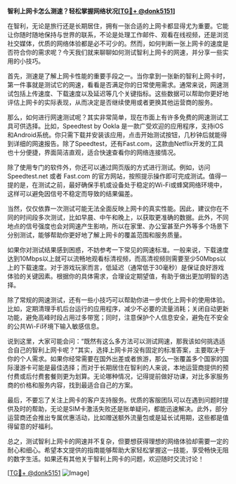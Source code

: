 **智利上网卡怎么测速？轻松掌握网络状况[[TG💪+ @donk5151](https://t.me/s/donk5151)]**

在智利，无论是旅行还是长期居住，拥有一张合适的上网卡都显得尤为重要。它能让你随时随地保持与世界的联系，不论是处理工作邮件、观看在线视频，还是浏览社交媒体，优质的网络体验都是必不可少的。然而，如何判断一张上网卡的速度是否符合你的需求呢？今天我们就来聊聊如何测试智利上网卡的网速，并分享一些实用的小技巧。

首先，测速是了解上网卡性能的重要手段之一。当你拿到一张新的智利上网卡时，第一件事就是测试它的网速，看看是否满足你的日常使用需求。通常来说，网速测试包括上传速度、下载速度以及延迟等几个关键指标。这些数据可以帮助你更好地评估上网卡的实际表现，从而决定是否继续使用或者更换其他运营商的服务。

那么，如何进行网速测试呢？其实非常简单，现在市面上有许多免费的网速测试工具可供选择。比如，Speedtest by Ookla 是一款广受欢迎的应用程序，支持iOS和Android系统。你只需下载并安装该应用，点击开始测试按钮，几秒钟后就能得到详细的网速报告。除了Speedtest，还有Fast.com，这款由Netflix开发的工具也十分便捷，界面简洁直观，适合快速查看你的网络连接情况。

除了使用专门的软件外，你还可以通过网页版的方式进行测试。例如，访问Speedtest.net 或者 Fast.com 的官方网站，按照提示操作即可完成测试。值得一提的是，在测试之前，最好确保手机或设备处于稳定的Wi-Fi或蜂窝网络环境中，这样可以避免因信号不稳定而导致的结果偏差。

当然，仅仅依靠一次测试可能无法全面反映上网卡的真实性能。因此，建议你在不同的时间段多次测试，比如早晨、中午和晚上，以获取更准确的数据。此外，不同地点的信号强度也会对网速产生影响，所以在家里、办公室甚至户外等多个场景下分别测试，能够帮助你更好地了解上网卡的覆盖范围和服务质量。

如果你对测试结果感到困惑，不妨参考一下常见的网速标准。一般来说，下载速度达到10Mbps以上就可以流畅地观看标清视频，而高清视频则需要至少50Mbps以上的下载速度。对于游戏玩家而言，低延迟（通常低于30毫秒）是保证良好游戏体验的关键因素。根据你的具体需求，合理设定期望值，有助于做出更加明智的选择。

除了常规的网速测试，还有一些小技巧可以帮助你进一步优化上网卡的使用体验。比如，定期清理手机后台运行的应用程序，减少不必要的流量消耗；关闭自动更新功能，避免高峰时段占用过多带宽；同时，注意保护个人信息安全，避免在不安全的公共Wi-Fi环境下输入敏感信息。

说到这里，大家可能会问：“既然有这么多方法可以测试网速，那我该如何挑选适合自己的智利上网卡呢？”其实，选择上网卡并没有固定的标准答案，主要取决于你的个人需求。如果你经常需要在国外出差或者旅游，那么一张覆盖多个国家的国际漫游卡可能是最佳选择；而对于长期居住在智利的人来说，本地运营商提供的预付费或后付费套餐则更为划算。无论哪种情况，记得提前做好功课，对比多家服务商的价格和服务内容，找到最适合自己的方案。

最后，不要忘了关注上网卡的客户支持服务。优质的客服团队可以在遇到问题时提供及时的帮助，无论是SIM卡激活失败还是账单疑问，都能迅速解决。此外，部分运营商还会推出专属优惠活动，比如赠送额外流量包或是延长试用期，这些都是值得留意的好福利。

总之，测试智利上网卡的网速并不复杂，但要想获得理想的网络体验却需要一定的耐心和细心。希望本文提供的指南能够帮助大家轻松掌握这一技能，享受畅快无阻的数字生活。如果还有其他关于智利上网卡的问题，欢迎随时交流讨论！

[[TG💪+ @donk5151](https://t.me/s/donk5151) ![Image](https://i.postimg.cc/rwNCRYN7/Snipaste-2025-04-30-17-27-05.png)]